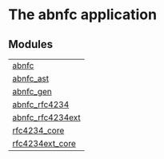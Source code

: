 

# The abnfc application #


## Modules ##


<table width="100%" border="0" summary="list of modules">
<tr><td><a href="https://github.com/ubf/abnfc/blob/master/doc/abnfc.md" class="module">abnfc</a></td></tr>
<tr><td><a href="https://github.com/ubf/abnfc/blob/master/doc/abnfc_ast.md" class="module">abnfc_ast</a></td></tr>
<tr><td><a href="https://github.com/ubf/abnfc/blob/master/doc/abnfc_gen.md" class="module">abnfc_gen</a></td></tr>
<tr><td><a href="https://github.com/ubf/abnfc/blob/master/doc/abnfc_rfc4234.md" class="module">abnfc_rfc4234</a></td></tr>
<tr><td><a href="https://github.com/ubf/abnfc/blob/master/doc/abnfc_rfc4234ext.md" class="module">abnfc_rfc4234ext</a></td></tr>
<tr><td><a href="https://github.com/ubf/abnfc/blob/master/doc/rfc4234_core.md" class="module">rfc4234_core</a></td></tr>
<tr><td><a href="https://github.com/ubf/abnfc/blob/master/doc/rfc4234ext_core.md" class="module">rfc4234ext_core</a></td></tr></table>

